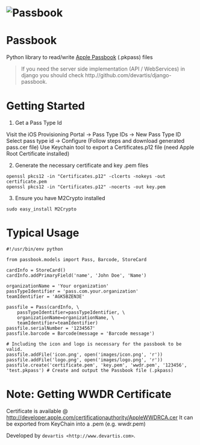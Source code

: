 ![Passbook](http://cl.ly/JPjc/title_passbook.png)
========
Passbook
========

Python library to read/write [Apple Passbook](http://developer.apple.com/library/ios/#documentation/UserExperience/Conceptual/PassKit_PG/Chapters/Introduction.html#//apple_ref/doc/uid/TP40012195-CH1-SW1) (.pkpass) files

> If you need the server side implementation (API / WebServices) in django you should check http.//github.com/devartis/django-passbook.


Getting Started
==========================

1. Get a Pass Type Id

Visit the iOS Provisioning Portal -> Pass Type IDs -> New Pass Type ID
Select pass type id -> Configure (Follow steps and download generated pass.cer file)
Use Keychain tool to export a Certificates.p12 file (need Apple Root Certificate installed)

2. Generate the necessary certificate and key .pem files

```
openssl pkcs12 -in "Certificates.p12" -clcerts -nokeys -out certificate.pem 
openssl pkcs12 -in "Certificates.p12" -nocerts -out key.pem
```

3. Ensure you have M2Crypto installed

```
sudo easy_install M2Crypto
```

Typical Usage
==========================

    #!/usr/bin/env python

    from passbook.models import Pass, Barcode, StoreCard

    cardInfo = StoreCard()
    cardInfo.addPrimaryField('name', 'John Doe', 'Name')

    organizationName = 'Your organization' 
    passTypeIdentifier = 'pass.com.your.organization' 
    teamIdentifier = 'AGK5BZEN3E'
    
    passfile = Pass(cardInfo, \
        passTypeIdentifier=passTypeIdentifier, \
        organizationName=organizationName, \
        teamIdentifier=teamIdentifier)
    passfile.serialNumber = '1234567' 
    passfile.barcode = Barcode(message = 'Barcode message')    

    # Including the icon and logo is necessary for the passbook to be valid.
    passfile.addFile('icon.png', open('images/icon.png', 'r'))
    passfile.addFile('logo.png', open('images/logo.png', 'r'))
    passfile.create('certificate.pem', 'key.pem', 'wwdr.pem', '123456', 'test.pkpass') # Create and output the Passbook file (.pkpass) 

Note: Getting WWDR Certificate
==========================

Certificate is available @ http://developer.apple.com/certificationauthority/AppleWWDRCA.cer
It can be exported from KeyChain into a .pem (e.g. wwdr.pem)

Developed by `devartis <http://www.devartis.com>`.
